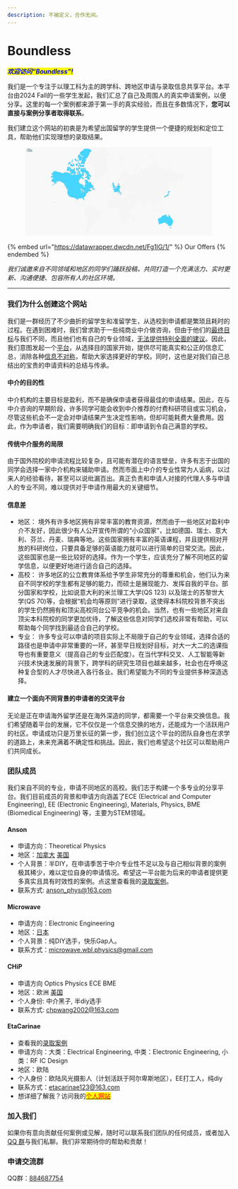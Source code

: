 ```yaml
---
description: 不被定义，合作无间。
---
```


# Boundless

_<mark style="color:blue;">**欢迎访问“Boundless”!**</mark>_

我们是一个专注于以理工科为主的跨学科、跨地区申请与录取信息共享平台。本平台由2024 Fall的一些学生发起，我们汇总了自己及周围人的真实申请案例，以便分享。这里的每一个案例都来源于第一手的真实经验，而且在多数情况下，**您可以直接与案例分享者取得联系**。

我们建立这个网站的初衷是为希望出国留学的学生提供一个便捷的规划和定位工具，帮助他们实现理想的录取结果。

<figure><img src=".gitbook/assets/amcharts.pixelMap (3).png" alt=""><figcaption></figcaption></figure>

{% embed url="https://datawrapper.dwcdn.net/Fg1lG/1/" %}
Our Offers
{% endembed %}

_我们诚邀来自不同领域和地区的同学们踊跃投稿，共同打造一个充满活力、实时更新、沟通便捷、包容所有人的社区环境。_

***

### 我们为什么创建这个网站

我们是一群经历了不少曲折的留学生和准留学生，从选校到申请都是繁琐且耗时的过程。在遇到困难时，我们曾求助于一些纯商业中介做咨询，但由于他们的[最终目标](./#zhong-jie-de-mu-de-xing)与我们不同，而且他们也有自己的专业领域，[无法提供特别全面的建议](./#chuan-tong-zhong-jie-fu-wu-de-ju-xian)。因此，我们意图发起一个[平台](./#jian-li-yi-ge-mian-xiang-bu-tong-bei-jing-de-shen-qing-zhe-de-jiao-liu-ping-tai)，从选择目的国家开始，提供尽可能真实和公正的信息汇总，消除各种[信息不对称](./#xin-xi-cha)，帮助大家选择更好的学校。同时，这也是对我们自己总结出的宝贵的申请资料的总结与传承。

#### 中介的目的性

中介机构的主要目标是盈利，而不是确保申请者获得最佳的申请结果。因此，在与中介咨询的早期阶段，许多同学可能会收到中介推荐的付费科研项目或实习机会，尽管这些机会不一定会对申请结果产生决定性影响，但却可能耗费大量费用。因此，作为申请者，我们需要明确我们的目标：即申请到令自己满意的学校。

#### 传统中介服务的局限

由于国外院校的申请流程比较复杂，且可能有潜在的语言壁垒，许多有志于出国的同学会选择一家中介机构来辅助申请。然而市面上中介的专业性常为人诟病，以过来人的经验看待，甚至可以说纰漏百出。真正负责和申请人对接的代理人多与申请人的专业不同，难以提供对于申请作用最大的关键细节。

#### 信息差

* 地区： 境外有许多地区拥有非常丰富的教育资源，然而由于一些地区对盈利中介不友好，因此很少有人公开宣传所谓的“小众国家”，比如德国、瑞士、意大利、芬兰、丹麦、瑞典等地。这些国家拥有丰富的英语课程，并且提供相对开放的科研岗位，只要具备足够的英语能力就可以进行简单的日常交流。因此，这些国家也是一些比较好的选择。作为一个学生，应该充分了解不同地区的留学信息，以便更好地进行适合自己的选择。
* 高校： 许多地区的公立教育体系给予学生非常充分的尊重和机会，他们认为来自不同学校的学生都有足够的能力，而硕士是展现能力、发挥自我的平台。部分国家和学校，比如说意大利的米兰理工大学(QS 123) 以及瑞士的苏黎世大学(QS 70)等，会根据“机会均等原则”进行录取，这使得本科院校背景不突出的学生仍然拥有和顶尖高校同台公平竞争的机会。当然，也有一些地区对来自顶尖本科院校的同学更加优待，了解这些信息对同学们选校非常有帮助，可以帮助每个同学找到最适合自己的学校。
* 专业： 许多专业可以申请的项目实际上不局限于自己的专业领域，选择合适的路径也是申请中非常重要的一环，甚至早日规划好目标，对大一大二的选课指导也有重要意义（提高自己的专业匹配度）。在当代学科交叉、人工智能等新兴技术快速发展的背景下，跨学科的研究生项目也越来越多，社会也在呼唤这种复合型的人才尽快进入各行各业。我们希望能为不同的专业提供多种深造选择。

#### 建立一个面向不同背景的申请者的交流平台

无论是正在申请海外留学还是在海外深造的同学，都需要一个平台来交换信息。我们希望随着平台的发展，它不仅仅是一个信息交换的地方，还能成为一个活跃用户的社区。申请成功只是万里长征的第一步，我们创立这个平台的团队自身也在求学的道路上，未来充满着不确定性和挑战。因此，我们也希望这个社区可以帮助用户们共同成长。

### 团队成员

我们来自不同的专业，申请不同地区的高校。我们志于构建一个多专业的分享平台。我们目前成员的背景和申请方向涵盖了ECE (Electrical and Computer Engineering), EE (Electronic Engineering), Materials, Physics, BME (Biomedical Engineering) 等，主要为STEM领域。

#### **Anson**

* 申请方向：Theoretical Physics
* 地区：[加拿大](north-america/canada-jia-na-da/) [美国](north-america/united-states-mei-guo/)
* 个人背景：半DIY，在申请季苦于中介专业性不足以及与自己相似背景的案例极其稀少，难以定位自身的申请情况。希望这一平台能为后来的申请者提供更多真实且具有时效性的案例。点这里查看我的[录取案例](cases/24-fall-physicsstong-xue.md)。
* 联系方式: [anson\_phys@163.com](mailto:anson\_phys@163.com)

#### **Microwave**

* 申请方向：Electronic Engineering
* 地区：[日本](asia/japan-ri-ben.md)
* 个人背景：纯DIY选手，快乐Gap人。
* 联系方式：[microwave.wbl.physics@gmail.com](mailto:microwave.wbl.physics@gmail.com)

#### **CHiP**

* 申请方向 Optics Physics ECE BME
* 地区：欧洲 [美国](north-america/united-states-mei-guo/)
* 个人身份: 中介黑子, 半diy选手
* 联系方式: [chpwang2002@163.com](mailto:chpwang2002@163.com)

#### EtaCarinae

* 查看我的[录取案例](cases/24fall-electronicsytong-xue.md)
* 申请方向：大类：Electrical Engineering, 中类：Electronic Engineering, 小类：RF IC Design
* 地区：欧陆
* 个人身份：欧陆风光摄影人（计划活跃于阿尔卑斯地区），EE打工人，纯diy
* 联系方式：[etacarinae123@163.com](mailto:etacarinae123@gmail.com)
* 想详细了解我？访问我的[<mark style="color:red;">个人网站</mark>](./)

### 加入我们

如果你有意向贡献任何案例或见解，随时可以联系我们团队的任何成员，或者加入 [QQ 群](./#shen-qing-jiao-liu-qun)与我们私聊。我们非常期待你的帮助和贡献！

### 申请交流群

QQ群：[884687754](https://qm.qq.com/q/PxqIl7ZJYq)
